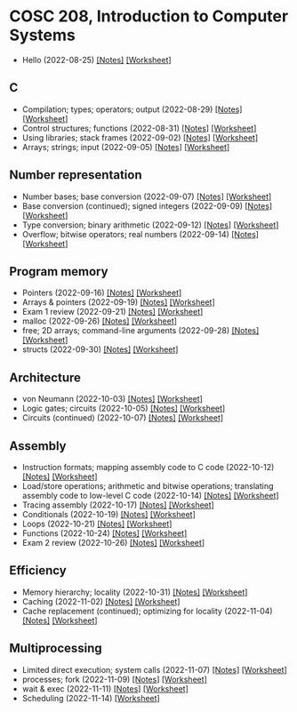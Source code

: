# COSC 208, Introduction to Computer Systems

* Hello (2022-08-25) [[Notes]](2022-08-25_notes) [[Worksheet]](2022-08-25_worksheet)

## C
* Compilation; types; operators; output (2022-08-29) [[Notes]](2022-08-29_notes) [[Worksheet]](2022-08-29_worksheet)
* Control structures; functions (2022-08-31) [[Notes]](2022-08-31_notes) [[Worksheet]](2022-08-31_worksheet)
* Using libraries; stack frames (2022-09-02) [[Notes]](2022-09-02_notes) [[Worksheet]](2022-09-02_worksheet)
* Arrays; strings; input (2022-09-05) [[Notes]](2022-09-05_notes) [[Worksheet]](2022-09-05_worksheet)

## Number representation
* Number bases; base conversion (2022-09-07) [[Notes]](2022-09-07_notes) [[Worksheet]](2022-09-07_worksheet)
* Base conversion (continued); signed integers (2022-09-09) [[Notes]](2022-09-09_notes) [[Worksheet]](2022-09-09_worksheet)
* Type conversion; binary arithmetic (2022-09-12) [[Notes]](2022-09-12_notes) [[Worksheet]](2022-09-12_worksheet)
* Overflow; bitwise operators; real numbers (2022-09-14) [[Notes]](2022-09-14_notes) [[Worksheet]](2022-09-14_worksheet)

## Program memory
* Pointers (2022-09-16) [[Notes]](2022-09-16_notes) [[Worksheet]](2022-09-16_worksheet)
* Arrays & pointers (2022-09-19) [[Notes]](2022-09-19_notes) [[Worksheet]](2022-09-19_worksheet)
* Exam 1 review (2022-09-21) [[Notes]](2022-09-21_notes) [[Worksheet]](2022-09-21_worksheet)
* malloc (2022-09-26) [[Notes]](2022-09-26_notes) [[Worksheet]](2022-09-26_worksheet)
* free; 2D arrays; command-line arguments (2022-09-28) [[Notes]](2022-09-28_notes) [[Worksheet]](2022-09-28_worksheet)
* structs (2022-09-30) [[Notes]](2022-09-30_notes) [[Worksheet]](2022-09-30_worksheet)

## Architecture
* von Neumann (2022-10-03) [[Notes]](2022-10-03_notes) [[Worksheet]](2022-10-03_worksheet)
* Logic gates; circuits (2022-10-05) [[Notes]](2022-10-05_notes) [[Worksheet]](2022-10-05_worksheet)
* Circuits (continued) (2022-10-07) [[Notes]](2022-10-07_notes) [[Worksheet]](2022-10-07_worksheet)

## Assembly
* Instruction formats; mapping assembly code to C code (2022-10-12) [[Notes]](2022-10-12_notes) [[Worksheet]](2022-10-12_worksheet)
* Load/store operations; arithmetic and bitwise operations; translating assembly code to low-level C code (2022-10-14) [[Notes]](2022-10-14_notes) [[Worksheet]](2022-10-14_worksheet)
* Tracing assembly (2022-10-17) [[Notes]](2022-10-17_notes) [[Worksheet]](2022-10-17_worksheet)
* Conditionals (2022-10-19) [[Notes]](2022-10-19_notes) [[Worksheet]](2022-10-19_worksheet)
* Loops (2022-10-21) [[Notes]](2022-10-21_notes) [[Worksheet]](2022-10-21_worksheet)
* Functions (2022-10-24) [[Notes]](2022-10-24_notes) [[Worksheet]](2022-10-24_worksheet)
* Exam 2 review (2022-10-26) [[Notes]](2022-10-26_notes) [[Worksheet]](2022-10-26_worksheet)

## Efficiency
* Memory hierarchy; locality (2022-10-31) [[Notes]](2022-10-31_notes) [[Worksheet]](2022-10-31_worksheet)
* Caching (2022-11-02) [[Notes]](2022-11-02_notes) [[Worksheet]](2022-11-02_worksheet)
* Cache replacement (continued); optimizing for locality (2022-11-04) [[Notes]](2022-11-04_notes) [[Worksheet]](2022-11-04_worksheet)

## Multiprocessing
* Limited direct execution; system calls (2022-11-07) [[Notes]](2022-11-07_notes) [[Worksheet]](2022-11-07_worksheet)
* processes; fork (2022-11-09) [[Notes]](2022-11-09_notes) [[Worksheet]](2022-11-09_worksheet)
* wait & exec (2022-11-11) [[Notes]](2022-11-11_notes) [[Worksheet]](2022-11-11_worksheet)
* Scheduling (2022-11-14) <!--[[Notes]](2022-11-14_notes)--> [[Worksheet]](2022-11-14_worksheet)

<!--
* Exam 3 review (2022-11-16) [[Notes]](2022-11-16_notes) [[Worksheet]](2022-11-16_worksheet)
* Threads (2022-11-28) [[Notes]](2022-11-28_notes) [[Worksheet]](2022-11-28_worksheet)
* Pthreads API (2022-11-30) [[Notes]](2022-11-30_notes) [[Worksheet]](2022-11-30_worksheet)
* Making programs multi-threaded (2022-12-02) [[Notes]](2022-12-02_notes) [[Worksheet]](2022-12-02_worksheet)
* Making programs multi-threaded (continued) (2022-04-29) [[Notes]](2022-04-29_notes) [[Worksheet]](2022-04-29_worksheet)
* Virtual machines (2022-05-02) [[Notes]](2022-05-02_notes) [[Worksheet]](2022-05-02_worksheet)
* Containers; data centers; cloud computing (2022-05-04) [[Notes]](2022-05-04_notes) [[Worksheet]](2022-05-04_worksheet)
* Exam 3 (Final) review (2022-05-06) [[Notes]](2022-05-06_notes) [[Worksheet]](2022-05-06_worksheet)
-->

<!--
## Networking
* Application-to-application communication; Sockets (2021-11-29) [[Notes]](2021-11-29_notes)
* Sockets (continued); TCP/IP model (2021-12-01) [[Notes]](2021-12-01_notes) [[Worksheet]](2021-12-01_worksheet)
* Packet switching; Addressing (2021-12-03) [[Notes]](2021-12-03_notes) [[Worksheet]](2021-12-03_worksheet)
* Addressing (continued); Routing (2021-12-06) [[Notes]](2021-12-06_notes) [[Worksheet]](2021-12-06_worksheet)
* Wireless (2021-12-08) [[Notes]](2021-12-08_notes) [[Worksheet]](2021-12-08_worksheet)
* Cloud computing; review (2021-12-10) [[Notes]](2021-12-10_notes) [[Worksheet]](2021-12-10_worksheet)
-->
